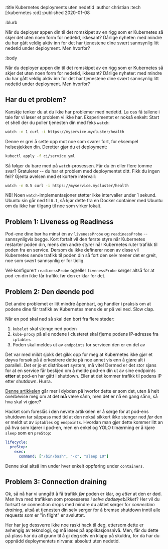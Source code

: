 :title Kubernetes deployments uten nedetid
:author christian
:tech [:kubernetes :cd]
:published 2020-01-08

:blurb

Når du deployer appen din til det romskipet av en rigg som er Kubernetes så
skjer det uten noen form for nedetid, ikkesant? Dårlige nyheter: med mindre du
har gått veldig aktiv inn for det har tjenestene dine svært sannsynlig litt
nedetid under deployment. Men hvorfor?

:body

Når du deployer appen din til det romskipet av en rigg som er Kubernetes så
skjer det uten noen form for nedetid, ikkesant? Dårlige nyheter: med mindre du
har gått veldig aktiv inn for det har tjenestene dine svært sannsynlig litt
nedetid under deployment. Men hvorfor?

## Har du et problem?

Kanskje tenker du at du ikke har problemer med nedetid. La oss få tallene i tale
før vi løser et problem vi ikke har. Eksperimentet er nokså enkelt: Start et
shell der du poller tjenesten din med feks `watch`:

```sh
watch -n 1 curl -i https://myservice.mycluster/health
```

Denne er grei å sette opp mot noe som svarer fort, for eksempel helsesjekken
din. Deretter gjør du et deployment:

```sh
kubectl apply -f ci/service.yml
```

Så følger du bare med på `watch`-prosessen. Får du én eller flere tomme svar?
Gratulerer -- du har et problem med deploymentet ditt. Fikk du ingen feil?
Gjenta øvelsen med et kortere intervall:

```sh
watch -n 0.5 curl -i https://myservice.mycluster/health
```

NB! Noen `watch`-implementasjoner støtter ikke intervaller under 1 sekund.
Ubuntu sin går ned til `0.1`, så kjør dette fra en Docker container med Ubuntu
om du ikke har tilgang til noe som virker lokalt. 

## Problem 1: Liveness og Readiness

Pod-ene dine bør ha minst én av `livenessProbe` og `readinessProbe` --
sannsynligvis begge. Kort fortalt vil den første styre når Kubernetes restarter
poden din, mens den andre styrer når Kubernetes ruter trafikk til poden fra en
service. Dersom du ikke definerer noen av disse vil Kubernetes sende trafikk til
poden din så fort den selv mener det er greit, noe som svært sannsynlig er for
tidlig.

Vel-konfigurert `readinessProbe` og/eller `livenessProbe` sørger altså for at
pod-en din ikke får trafikk før den er klar for det.

## Problem 2: Den døende pod

Det andre problemet er litt mindre åpenbart, og handler i praksis om at podene
dine får trafikk av Kubernetes mens de er på vei ned. Slow clap.

Når en pod skal ned så skal den bort fra flere steder:

1. `kubelet` skal stenge ned poden
2. `kube-proxy` på alle nodene i clusteret skal fjerne podens IP-adresse fra
   `iptables`
3. Poden skal meldes ut av `endpoints` for servicen den er en del av

Det var med mildt sjokk det gikk opp for meg at Kubernetes ikke gjør et døyva
forsøk på å orkestrere dette på noe annet vis enn å gjøre alt i parallell. Det
er jo et distribuert system, må vite! Dermed er det stor sjans for at en service
får beskjed om å melde pod-en din ut av sine endpoints **etter** at pod-en har
gått i shutdown. Eller at det kommer trafikk til podens IP etter shutdown.
Hurra.

[Denne artikkelen](https://blog.gruntwork.io/delaying-shutdown-to-wait-for-pod-deletion-propagation-445f779a8304)
går mer i dybden på hvorfor dette er som det, uten å helt overbevise meg om at
det **må** være sånn, men det er nå en gang sånn, så hva skal vi gjøre?

Hacket som foreslås i den nevnte artikkelen er å sørge for at pod-ens shutdown
tar såppass med tid at den nokså sikkert ikke stenger ned _før_ den er meldt ut
av `iptables` og `endpoints`. Hvordan man gjør dette kommer litt an på hva som
kjører i pod-en, men en enkel og YOLO tilnærming er å kjøre `sleep` som en
`preStop`:

```yml
lifecycle:
  preStop:
    exec:
      command: ["/bin/bash", "-c", "sleep 10"]
```

Denne skal altså inn under hver enkelt oppføring under `containers`.

## Problem 3: Connection draining

Ok, så nå har vi unngått å få trafikk _før_ poden er klar, og _etter_ at den er
død. Men hva med trafikken som prosesseres _i selve dødsøyeblikket_? Her vil du
fortsatt se connection drops med mindre du aktivt sørger for _connection
draining_, altså at tjenesten din selv sørger for å bremse shutdown inntil alle
requests som er "in flight" er avsluttet.

Her har jeg dessverre ikke noe raskt hack til deg, ettersom dette er avhengig av
teknologi, og må løses på applikasjonsnivå. Men, får du dette på plass har du
all grunn til å gi deg selv en klapp på skuldra, for da har du oppnådd
deploymentets nirvana: absolutt uten nedetid.
